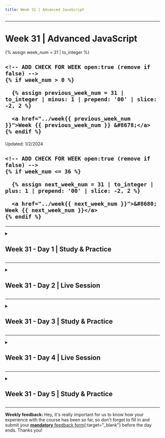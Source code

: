 ```yaml
---
title: Week 31 | Advanced JavaScript
---
```


<hr class="mb-0">

<h1 id="{{ Week 31-Advanced JavaScript | slugify }}">
  <span class="week-prefix">Week 31 |</span> Advanced JavaScript
</h1>

<div class="week-controls">

  {% assign week_num = 31 | to_integer %}

  <h2 class="week-controls__previous_week">

    <!-- ADD CHECK FOR WEEK open:true (remove if false) -->
    {% if week_num > 0 %}

      {% assign previous_week_num = 31 | to_integer | minus: 1 | prepend: '00' | slice: -2, 2 %}

      <a href="../week{{ previous_week_num }}">Week {{ previous_week_num }} &#8678;</a>
    {% endif %}

  </h2>

  <span>Updated: 1/2/2024</span>

  <h2 class="week-controls__next_week">

    <!-- ADD CHECK FOR WEEK open:true (remove if false) -->
    {% if week_num <= 36 %}

      {% assign next_week_num = 31 | to_integer | plus: 1 | prepend: '00' | slice: -2, 2 %}

      <a href="../week{{ next_week_num }}">&#8680; Week {{ next_week_num }}</a>
    {% endif %}

  </h2>

</div>

---

<!-- Week 31 - Day 1 | Study & Practice -->
<details markdown="1">
  <summary>
    <h2>
      <span class="summary-day">Week 31 - Day 1</span> | Study & Practice</h2>
  </summary>

### Schedule

  - **Study & Practice**
  - **Work on Project (Group/Personal)**

<!-- Study Plan -->

<!-- Summary -->

<!-- Exercises -->

<!-- Extra Resources -->

<!-- Sources and Attributions -->
  
</details>

<hr class="mt-1">

<!-- Week 31 - Day 2 | Live Session -->
<details markdown="1">
  <summary>
    <h2>
      <span class="summary-day">Week 31 - Day 2</span> | Live Session</h2>
  </summary>

### Schedule

  - **Live Session**
  - **Practice**
  - **Work on Project (Group/Personal)**

<!-- Study Plan -->

<!-- Summary -->

<!-- Exercises -->

<!-- Extra Resources -->

<!-- Sources and Attributions -->
  
</details>

<hr class="mt-1">

<!-- Week 31 - Day 3 | Study & Practice -->
<details markdown="1">
  <summary>
    <h2>
      <span class="summary-day">Week 31 - Day 3</span> | Study & Practice</h2>
  </summary>

### Schedule

  - **Study & Practice**
  - **Work on Project (Group/Personal)**

<!-- Study Plan -->

<!-- Summary -->

<!-- Exercises -->

<!-- Extra Resources -->

<!-- Sources and Attributions -->
  
</details>

<hr class="mt-1">

<!-- Week 31 - Day 4 | Live Session -->
<details markdown="1">
  <summary>
    <h2>
      <span class="summary-day">Week 31 - Day 4</span> | Live Session</h2>
  </summary>

### Schedule

  - **Live Session**
  - **Practice**
  - **Work on Project (Group/Personal)**

<!-- Study Plan -->

<!-- Summary -->

<!-- Exercises -->

<!-- Extra Resources -->

<!-- Sources and Attributions -->
  
</details>

<hr class="mt-1">

<!-- Week 31 - Day 5 | Study & Practice -->
<details markdown="1">
  <summary>
    <h2>
      <span class="summary-day">Week 31 - Day 5</span> | Study & Practice</h2>
  </summary>

### Schedule

  - **Study & Practice**
  - **Work on Project (Group/Personal)**

<!-- Study Plan -->

<!-- Summary -->

<!-- Exercises -->

<!-- Extra Resources -->

<!-- Sources and Attributions -->
  
</details>


<hr class="mt-1">

**Weekly feedback:** Hey, it's really important for us to know how your experience with the course has been so far, so don't forget to fill in and submit your [**mandatory** feedback form](https://forms.gle/S6Zg3bbS2uuwsSZF9){:target="_blank"} before the day ends. Thanks you!

